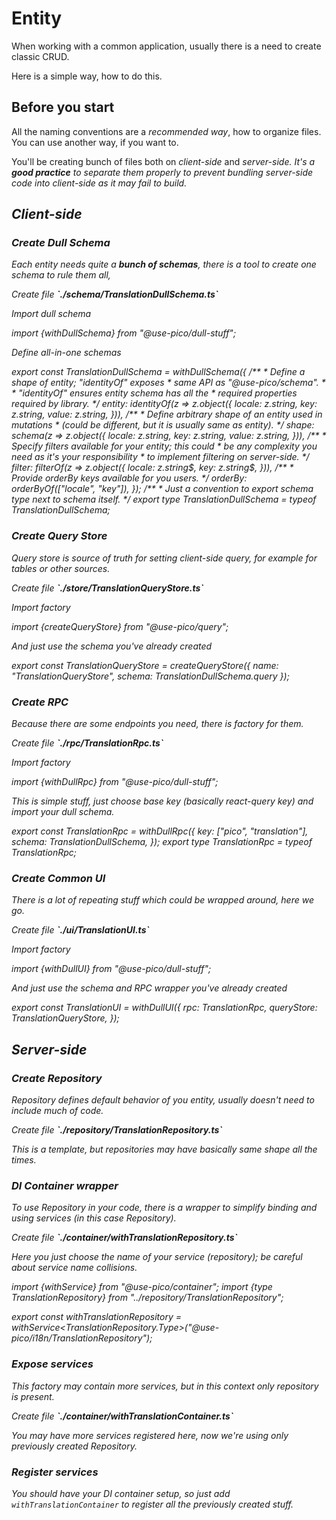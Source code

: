 # Entity

When working with a common application, usually there is a need to create classic CRUD.

Here is a simple way, how to do this.

## Before you start

All the naming conventions are a <i>recommended way</i>, how to organize files. You can
use another way, if you want to.

<tip>
    You'll be creating bunch of files both on <i>client-side</i> and <i>server-side<i/>. It's a <b>good practice</b>
    to separate them properly to prevent bundling server-side code into client-side as it <i>may fail to build</i>.
</tip>

## Client-side

### Create Dull Schema

Each entity needs quite a **bunch of schemas**, there is a tool to create one schema to _rule them all_,

<procedure type="steps">
    <step>
        <p>
            <tip>
                Create file <b>`./schema/TranslationDullSchema.ts`</b>
            </tip>
        </p>
    </step>
    <step>
        <p>Import dull schema</p>
        <code-block lang="typescript">
import {withDullSchema} from "@use-pico/dull-stuff";
        </code-block>
    </step>
    <step>
        <p>Define all-in-one schemas</p>
        <code-block lang="typescript">
export const TranslationDullSchema = withDullSchema({
    /**
     * Define a shape of entity; "identityOf" exposes
     * same API as "@use-pico/schema".
     * 
     * "identityOf" ensures entity schema has all the
     * required properties required by library.
     */
    entity:  identityOf(z => z.object({
        locale: z.string,
        key:    z.string,
        value:  z.string,
    })),
    /**
     * Define arbitrary shape of an entity used in mutations
     * (could be different, but it is usually same as entity).
     */
    shape:   schema(z => z.object({
        locale: z.string,
        key:    z.string,
        value:  z.string,
    })),
    /**
     * Specify filters available for your entity; this could
     * be any complexity you need as it's your responsibility
     * to implement filtering on server-side.
     */
    filter:  filterOf(z => z.object({
        locale: z.string$,
        key:    z.string$,
    })),
    /**
     * Provide orderBy keys available for you users.
     */
    orderBy: orderByOf(["locale", "key"]),
});
/**
 * Just a convention to export schema type next to schema itself.
 */
export type TranslationDullSchema = typeof TranslationDullSchema;
        </code-block>
    </step>
</procedure>

### Create Query Store

Query store is source of truth for setting client-side query, for example for tables or
other sources.

<procedure type="steps">
    <step>
        <p>
            <tip>
                Create file <b>`./store/TranslationQueryStore.ts`</b>
            </tip>
        </p>
    </step>
    <step>
        <p>Import factory</p>
        <code-block lang="typescript">
import {createQueryStore} from "@use-pico/query";
        </code-block>
    </step>
    <step>
        <p>And just use the schema you've already created</p>
        <code-block lang="typescript">
export const TranslationQueryStore = createQueryStore({
    name:   "TranslationQueryStore",
    schema: TranslationDullSchema.query
});
        </code-block>
    </step>
</procedure>

### Create RPC

Because there are some endpoints you need, there is factory for them.

<procedure type="steps">
    <step>
        <p>
            <tip>
                Create file <b>`./rpc/TranslationRpc.ts`</b>
            </tip>
        </p>
    </step>
    <step>
        <p>Import factory</p>
        <code-block lang="typescript">
import {withDullRpc} from "@use-pico/dull-stuff";
        </code-block>
    </step>
    <step>
        <p>This is simple stuff, just choose base key (basically <i>react-query</i> key) and import your <i>dull schema</i>.</p>
        <code-block lang="typescript">
export const TranslationRpc = withDullRpc({
    key:    ["pico", "translation"],
    schema: TranslationDullSchema,
});
export type TranslationRpc = typeof TranslationRpc;
        </code-block>
    </step>
</procedure>

### Create Common UI

There is a lot of repeating stuff which could be wrapped around, <i>here we go</i>.

<procedure type="steps">
    <step>
        <p>
            <tip>
                Create file <b>`./ui/TranslationUI.ts`</b>
            </tip>
        </p>
    </step>
    <step>
        <p>Import factory</p>
        <code-block lang="typescript">
import {withDullUI} from "@use-pico/dull-stuff";
        </code-block>
    </step>
    <step>
        <p>And just use the schema and RPC wrapper you've already created</p>
        <code-block lang="typescript">
export const TranslationUI = withDullUI({
    rpc:        TranslationRpc,
    queryStore: TranslationQueryStore,
});
        </code-block>
    </step>
</procedure>

## Server-side

### Create Repository

Repository defines default behavior of you entity, usually doesn't need to include much of code.

<procedure type="steps">
    <step>
        <p>
            <tip>
                Create file <b>`./repository/TranslationRepository.ts`</b>
            </tip>
        </p>
    </step>
    <step>
        <p>This is a template, but repositories may have basically same shape all the times.</p>
        <code-block lang="typescript" src="concept/entity/repository.ts"/>
    </step>
</procedure>

### DI Container wrapper

To use Repository in your code, there is a wrapper to simplify binding and using services (in this case Repository).

<procedure type="steps">
    <step>
        <p>
            <tip>
                Create file <b>`./container/withTranslationRepository.ts`</b>
            </tip>
        </p>
    </step>
    <step>
        <p>Here you just choose the name of your service (repository); be careful about service name collisions.</p>
        <code-block lang="typescript">
import {withService}                from "@use-pico/container";
import {type TranslationRepository} from "../repository/TranslationRepository";

export const withTranslationRepository = withService<TranslationRepository.Type>("@use-pico/i18n/TranslationRepository");
        </code-block>
    </step>
</procedure>

### Expose services

This factory may contain more services, but in this context only repository is present.

<procedure type="steps">
    <step>
        <p>
            <tip>
                Create file <b>`./container/withTranslationContainer.ts`</b>
            </tip>
        </p>
    </step>
    <step>
        <p>You may have more services registered here, now we're using only previously created Repository.</p>
        <code-block lang="typescript" src="concept/entity/withTranslationContainer.ts"/>
    </step>
</procedure>

### Register services

You should have your DI container setup, so just add `withTranslationContainer` to register all the previously created
stuff.